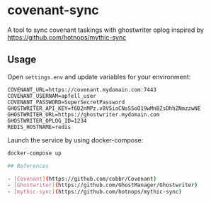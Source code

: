 # covenant-sync
A tool to sync covenant taskings with ghostwriter oplog inspired by https://github.com/hotnops/mythic-sync


## Usage

Open `settings.env` and update variables for your environment:

``` text
COVENANT_URL=https://covenant.mydomain.com:7443
COVENANT_USERNAM=apfell_user
COVENANT_PASSWORD=SuperSecretPassword
GHOSTWRITER_API_KEY=f6D2nMPz.v8V5ioCNsSSoO19wMnBZsDhhZNmzzwNE
GHOSTWRITER_URL=https://ghostwriter.mydomain.com
GHOSTWRITER_OPLOG_ID=1234
REDIS_HOSTNAME=redis
```

Launch the service by using docker-compose:

``` bash
docker-compose up

## References

- [Covenant](https://github.com/cobbr/Covenant)
- [Ghostwriter](https://github.com/GhostManager/Ghostwriter)
- [mythic-sync](https://github.com/hotnops/mythic-sync)

